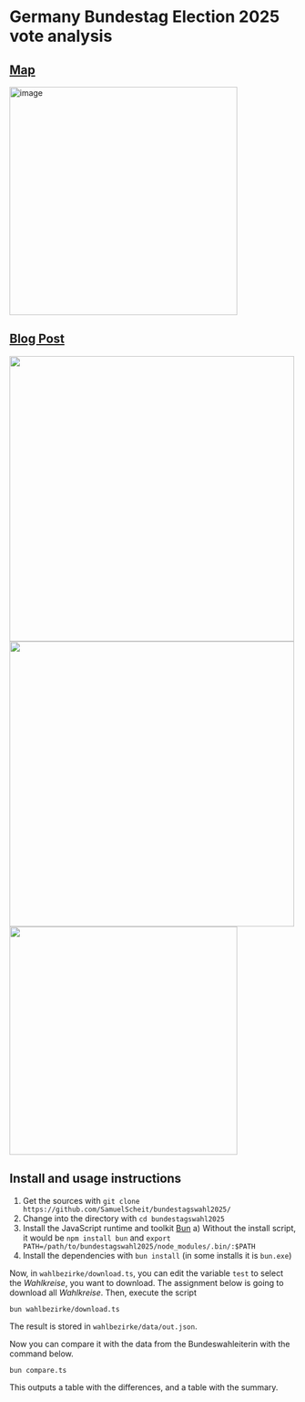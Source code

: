 # Germany Bundestag Election 2025 vote analysis

## [Map](https://bundestagswahl.samuelscheit.com/)

<img width="400" alt="image" src="https://github.com/user-attachments/assets/153cc2b4-7da7-4e87-a1fd-54d90ca1e1f1" />


## [Blog Post](https://samuelscheit.com/blog/2025/bundestagswahl)

<a href="https://samuelscheit.com/blog/2025/bundestagswahl">
  <img src="https://github.com/user-attachments/assets/7ee9c966-2417-4c47-b66c-20d167ee1c99" height="500" />
  <img src="https://github.com/user-attachments/assets/44626f4a-b965-4d80-89f3-c5c69896e979" height="500" />
</a>

<a href="https://www.bundeswahlleiterin.de/bundestagswahlen/2025/fakten-desinformation.html#35f7a3f4-df1d-4446-a98e-bd4179d381bf">
  <img src="https://github.com/user-attachments/assets/b4142bd2-615c-44a8-8c83-2b19b2aeccaf" width="400" />
</a>

## Install and usage instructions 

1.  Get the sources with
    `git clone https://github.com/SamuelScheit/bundestagswahl2025/`
2.  Change into the directory with `cd bundestagswahl2025`
3.  Install the JavaScript runtime and toolkit [Bun](https://bun.sh/)
    a)  Without the install script, it would be `npm install bun` and
        `export PATH=/path/to/bundestagswahl2025/node_modules/.bin/:$PATH`
4.  Install the dependencies with `bun install` (in some installs it is `bun.exe`)

Now, in `wahlbezirke/download.ts`, you can edit the variable `test` to select
the *Wahlkreise*, you want to download. The assignment below is going to
download all *Wahlkreise*. Then, execute the script 

    bun wahlbezirke/download.ts

The result is stored in `wahlbezirke/data/out.json`.

Now you can compare it with the data from the Bundeswahleiterin with the command
below.

    bun compare.ts

This outputs a table with the differences, and a table with the summary.
